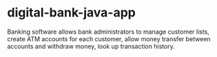 # digital-bank-java-app
Banking software allows bank administrators to manage customer lists, create ATM accounts for each customer, allow money transfer between accounts and withdraw money, look up transaction history.
